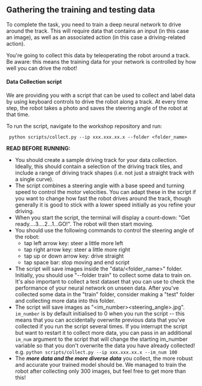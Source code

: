 ## Gathering the training and testing data

To complete the task, you need to train a deep neural network to drive around the track. This will require data that contains an input (in this case an image), as well as an associated action (in this case a driving-related action).

You're going to collect this data by teleoperating the robot around a track. Be aware: this means the training data for your network is controlled by how well you can drive the robot!

#### Data Collection script
We are providing you with a script that can be used to collect and label data by using keyboard controls to drive the robot along a track. At every time step, the robot takes a photo and saves the steering angle of the robot at that time. 

To run the script, navigate to the workshop repository and run:

``` python scripts/collect.py --ip xxx.xxx.xx.x --folder <folder_name>```

**READ BEFORE RUNNING:**
- You should create a sample driving track for your data collection. Ideally, this should contain a selection of the driving track tiles, and include a range of driving track shapes (i.e. not just a straight track with a single curve).
- The script combines a steering angle with a base speed and turning speed to control the motor velocities. You can adapt these in the script if you want to change how fast the robot drives around the track, though generally it is good to stick with a lower speed initially as you refine your driving.
- When you start the script, the terminal will display a count-down: "Get ready....3....2...1...GO!". The robot will then start moving.
- You should use the following commands to control the steering angle of the robot:
  - tap left arrow key: steer a little more left
  - tap right arrow key: steer a little more right
  - tap up or down arrow key: drive straight
  - tap space bar: stop moving and end script
- The script will save images inside the "data/<folder_name>" folder. Initially, you should use "--folder train" to collect some data to train on. It's also important to collect a test dataset that you can use to check the performance of your neural network on unseen data. After you've collected some data in the "train" folder, consider making a "test" folder and collecting more data into this folder.
- The script will save images as "<im_number><steering_angle>.jpg". `im_number` is by default initialised to 0 when you run the script -- this means that you can accidentally overwrite previous data that you've collected if you run the script several times. If you interrupt the script but want to restart it to collect more data, you can pass in an additional ``im_num`` argument to the script that will change the starting im_number variable so that you don't overwrite the data you have already collected! e.g. ```python scripts/collect.py --ip xxx.xxx.xx.x --im_num 100```
- The _**more data and the more diverse data**_ you collect, the more robust and accurate your trained model should be. We managed to train the robot after collecting only 300 images, but feel free to get more than this! 
